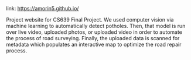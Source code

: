 link: https://amorin5.github.io/

Project website for CS639 Final Project. We used computer vision via machine learning to automatically detect potholes. Then, that model is run over live video, uploaded photos, or uploaded video in order to automate the process of road surveying. Finally, the uploaded data is scanned for metadata which populates an interactive map to optimize the road repair process. 
